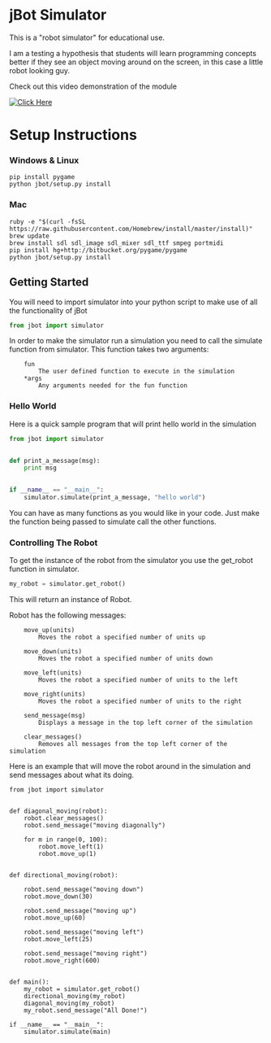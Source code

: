 # jBot Simulator
This is a "robot simulator" for educational use.

I am a testing a hypothesis that students will learn programming concepts better if they see an object moving around on the screen, in this case a little robot looking guy.

Check out this video demonstration of the module

[![Click Here](http://i.imgur.com/S2lMpEU.png)](https://www.youtube.com/watch?v=laHVwjuu-24)

# Setup Instructions
### Windows & Linux
```
pip install pygame
python jbot/setup.py install
```

### Mac
```
ruby -e "$(curl -fsSL https://raw.githubusercontent.com/Homebrew/install/master/install)"
brew update
brew install sdl sdl_image sdl_mixer sdl_ttf smpeg portmidi 
pip install hg+http://bitbucket.org/pygame/pygame
python jbot/setup.py install
```

## Getting Started

You will need to import simulator into your python script to make use of all the functionality of jBot

```python
from jbot import simulator
```

In order to make the simulator run a simulation you need to call the simulate function from simulator.
This function takes two arguments:
```
    fun
        The user defined function to execute in the simulation
    *args
        Any arguments needed for the fun function
```     

### Hello World

Here is a quick sample program that will print hello world in the simulation

```python
from jbot import simulator


def print_a_message(msg):
    print msg


if __name__ == "__main__":
    simulator.simulate(print_a_message, "hello world")

```

You can have as many functions as you would like in your code. Just make the function being passed to simulate call the other functions.

### Controlling The Robot

To get the instance of the robot from the simulator you use the get_robot function in simulator.

```python
my_robot = simulator.get_robot()
```

This will return an instance of Robot.

Robot has the following messages:

```
    move_up(units)
        Moves the robot a specified number of units up
        
    move_down(units)
        Moves the robot a specified number of units down
        
    move_left(units)
        Moves the robot a specified number of units to the left
        
    move_right(units)
        Moves the robot a specified number of units to the right
        
    send_message(msg)
        Displays a message in the top left corner of the simulation
        
    clear_messages()
        Removes all messages from the top left corner of the simulation
```

Here is an example that will move the robot around in the simulation and send messages about what its doing.

```
from jbot import simulator


def diagonal_moving(robot):
    robot.clear_messages()
    robot.send_message("moving diagonally")

    for m in range(0, 100):
        robot.move_left(1)
        robot.move_up(1)


def directional_moving(robot):

    robot.send_message("moving down")
    robot.move_down(30)

    robot.send_message("moving up")
    robot.move_up(60)

    robot.send_message("moving left")
    robot.move_left(25)

    robot.send_message("moving right")
    robot.move_right(600)


def main():
    my_robot = simulator.get_robot()
    directional_moving(my_robot)
    diagonal_moving(my_robot)
    my_robot.send_message("All Done!")

if __name__ == "__main__":
    simulator.simulate(main)
```